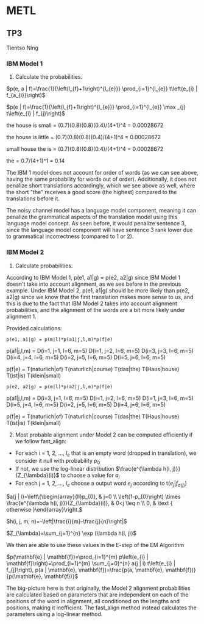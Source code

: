 # METL
## TP3
Tientso Ning

### IBM Model 1

1. Calculate the probabilities.

$p(e, a | f)=\frac{1}{\left(l_{f}+1\right)^{l_{e}}} \prod_{i=1}^{l_{e}} t\left(e_{i} | f_{a_{i}}\right)$

$p(e | f)=\frac{1}{\left(l_{f}+1\right)^{l_{e}}} \prod_{i=1}^{l_{e}} \max _{j} t\left(e_{i} | f_{j}\right)$

the house is small = (0.7)(0.8)(0.8)(0.4)/(4+1)^4 = 0.00028672

the house is little = (0.7)(0.8)(0.8)(0.4)/(4+1)^4 = 0.00028672

small house the is = (0.7)(0.8)(0.8)(0.4)/(4+1)^4 = 0.00028672

the = 0.7/(4+1)^1 = 0.14

The IBM 1 model does not account for order of words (as we can see above, having the same probability for words out of order). Additionally, it does not penalize short translations accordingly, which we see above as well, where the short "the" receives a good score (the highest) compared to the translations before it.

The noisy channel model has a language model component, meaning it can penalize the grammatical aspects of the translation model using this language model concept. As seen before, it would penalize sentence 3, since the language model component will have sentence 3 rank lower due to grammatical incorrectness (compared to 1 or 2).

### IBM Model 2

1. Calculate probabilities.

According to IBM Model 1, p(e1, a1|g) = p(e2, a2|g) since IBM Model 1 doesn't take into account alignment, as we see before in the previous example. Under IBM Model 2, p(e1, a1|g) should be more likely than p(e2, a2|g) since we know that the first translation makes more sense to us, and this is due to the fact that IBM Model 2 takes into account alignment probabilities, and the alignment of the words are a bit more likely under alignment 1.

Provided calculations:

`p(e1, a1|g) = p(m|l)*p(a1|j,l,m)*p(f|e)`

p(a1|j,l,m) =
D(i=1, j=1, l=6, m=5)
D(i=1, j=2, l=6, m=5)
D(i=3, j=3, l=6, m=5)
D(i=4, j=4, l=6, m=5)
D(i=2, j=5, l=6, m=5)
D(i=5, j=6, l=6, m=5)

p(f|e) =
T(naturlich|of)
T(naturlich|course)
T(das|the)
T(Haus|house)
T(ist|is)
T(klein|small)

`p(e2, a2|g) = p(m|l)*p(a2|j,l,m)*p(f|e)`

p(a1|j,l,m) =
D(i=3, j=1, l=6, m=5)
D(i=1, j=2, l=6, m=5)
D(i=1, j=3, l=6, m=5)
D(i=5, j=4, l=6, m=5)
D(i=2, j=5, l=6, m=5)
D(i=4, j=6, l=6, m=5)

p(f|e) =
T(naturlich|of)
T(naturlich|course)
T(das|the)
T(Haus|house)
T(ist|is)
T(klein|small)

2. Most probable alignment under Model 2 can be computed efficiently if we follow fast_align:
  - For each i = 1, 2, ..., $l_{e}$ that is an empty word (dropped in translation), we consider it null with probability $p_{0}$
  - If not, we use the log-linear distribution $\frac{e^{\lambda h(i, j)}}{Z_{\lambda}(i)}$ to choose a value for $a_{i}$
  - For each j = 1, 2, ..., $l_{e}$ choose a output word $e_{j}$ according to t($e_{j}$|$f_{a(j)}$)

  $a(j | i)=\left\{\begin{array}{ll}p_{0}, & j=0 \\ \left(1-p_{0}\right) \times \frac{e^{\lambda h(i, j)}}{Z_{\lambda}(i)}, & 0<j \leq n \\ 0, & \text { otherwise }\end{array}\right.$

  $h(i, j, m, n)=-\left|\frac{i}{m}-\frac{j}{n}\right|$

  $Z_{\lambda}=\sum_{j=1}^{n} \exp (\lambda h(i, j))$

  We then are able to use these values in the E-step of the EM Algorithm

  $p(\mathbf{e} | \mathbf{f})=\prod_{i=1}^{m} p\left(e_{i} | \mathbf{f}\right)=\prod_{i=1}^{m} \sum_{j=0}^{n} a(j | i) t\left(e_{i} | f_{j}\right), p(a | \mathbf{e}, \mathbf{f})=\frac{p(a, \mathbf{e}, \mathbf{f})}{p(\mathbf{e}, \mathbf{f})}$

  The big-picture here is that originally, the Model 2 alignment probabilities are calculated based on parameters that are independent on each of the positions of the word in alignment, all conditioned on the lengths and positions, making it inefficient. The fast_align method instead calculates the parameters using a log-linear method.

